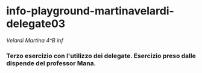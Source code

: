 # info-playground-martinavelardi-delegate03
_Velardi Martina 4^B inf_
### Terzo esercizio con l'utilizzo dei delegate. Esercizio preso dalle dispende del professor Mana.